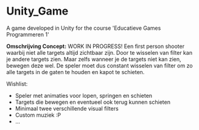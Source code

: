 # Unity_Game
A game developed in Unity for the course 'Educatieve Games Programmeren 1'

**Omschrijving Concept:** WORK IN PROGRESS!
Een first person shooter waarbij niet alle targets altijd zichtbaar zijn. Door te wisselen van filter kan je andere targets zien. Maar zelfs wanneer je de targets niet kan zien, bewegen deze wel. De speler moet dus constant wisselen van filter om zo alle targets in de gaten te houden en kapot te schieten.

Wishlist:
- Speler met animaties voor lopen, springen en schieten
- Targets die bewegen en eventueel ook terug kunnen schieten
- Minimaal twee verschillende visual filters
- Custom muziek :P
- ...
